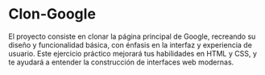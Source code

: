 # Clon-Google
El proyecto consiste en clonar la página principal de Google, recreando su diseño y funcionalidad básica, con énfasis en la interfaz y experiencia de usuario. Este ejercicio práctico mejorará tus habilidades en HTML y CSS, y te ayudará a entender la construcción de interfaces web modernas.
